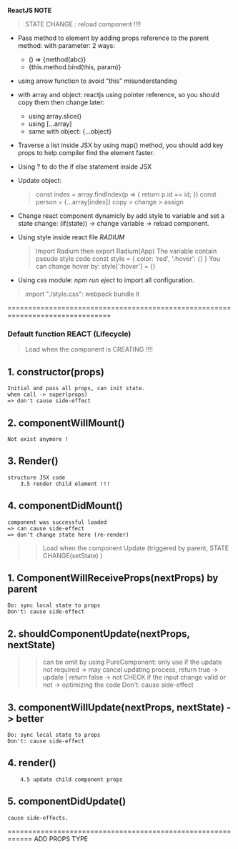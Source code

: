 **ReactJS NOTE**

> STATE CHANGE : reload component !!!!
+ Pass method to element by adding props reference to the parent method: with parameter: 2 ways:
  -   () => {method(abc)}
  -   {this.method.bind(this, param)}
  
+ using arrow function to avoid "this" misunderstanding
  
+ with array and object: reactjs using pointer reference, so you should copy them then change later:
  - using array.slice()
  - using [...array]
  - same with object: {...object}

+ Traverse a list inside JSX by using map() method, you should add key props to help compiler find the element faster.
+ Using ? to do the if else statement inside JSX

+ Update object:
  > const index = array.findIndex(p => {
  >  return p.id == id;
  > })
  > const person = {...array[index]}
  > copy > change > assign

+ Change react component dynamicly by add style to variable and set a state change: (if(state)) -> change variable -> reload component.
+ Using style inside react file *RADIUM*
  > Import Radium then export Radium(App)
  > The variable contain pseudo style code
  > const style = {
  >   color: 'red',
  >   ':hover': {}
  >}
  > You can change hover by: style[':hover'] = {}

+ Using css module: *npm run eject* to import all configuration.
> import "./style.css": webpack bundle it
> 
 ===============================================================================
### Default function REACT (Lifecycle)

> Load when the component is CREATING !!!!
## 1. constructor(props)
    Initial and pass all props, can init state.
    when call -> super(props)
    => don't cause side-effect
## 2. componentWillMount()
    Not exist anymore !
## 3. Render()
    structure JSX code
        3.5 render child element !!!
## 4. componentDidMount()
    component was successful loaded
    => can cause side-effect
    => don't change state here (re-render)

>> Load when the component Update (triggered by parent, STATE CHANGE(setState) )

## 1. ComponentWillReceiveProps(nextProps) by parent
    Do: sync local state to props
    Don't: cause side-effect
## 2. shouldComponentUpdate(nextProps, nextState)
>> can be omit by using PureComponent: only use if the update not required
    -> may cancel updating process, return true -> update | return false -> not
    CHECK if the input change valid or not -> optimizing the code
    Don't: cause side-effect
## 3. componentWillUpdate(nextProps, nextState) -> better
    Do: sync local state to props
    Don't: cause side-effect
## 4. render()
        4.5 update child component props
## 5. componentDidUpdate()
    cause side-effects.

============================================================
ADD PROPS TYPE